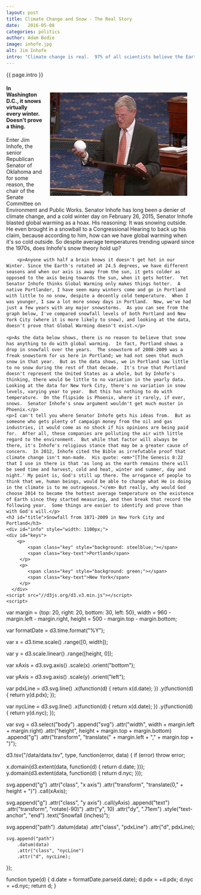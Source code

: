 ```yaml
---
layout: post
title: Climate Change and Snow - The Real Story
date:   2016-05-08
categories: politics
author: Adam Bodie
image: inhofe.jpg
alt: Jim Inhofe
intro: "Climate change is real.  97% of all scientists believe the Earth is getting abnormally hotter than usual because of greenhouse gases polluting the Earth.  But there are some people who believe it's a hoax.  Most likely it's to protect their greenhouse gas producing fuels and chemicals.  Others are religious nuts who hate science as it counters religion.  They'll find any excuse to discredit global warming and climate change as to protect their profit, and gain the support of those who disapprove man-made climate change, mostly members of the Republican Party."
---
```

<style>
#inhofe {
	float: right;
	padding: 20px;
}

.axis path,
.axis line {
  fill: none;
  stroke: #000;
  shape-rendering: crispEdges;
}


.pdxLine {
  fill: none;
  stroke: steelblue;
  stroke-width: 2px;
}

.pdxLine:hover {
	stroke-width: 4px;
}

.nycLine {
	fill: none;
	stroke: green;
	stroke-width: 2px;
}

.nycLine:hover {
	stroke-width: 4px;
}
svg {
	display: block;
	margin-left: auto;
	margin-right: auto;
	background-color: white;
	font: 10px sans-serif;
}

.key {
    padding: 10px;
    border-radius: 50%;
    display: inline-block;
}


</style>
<div class="article">
<p> {{ page.intro }}</p>
<div class="blog-pic">
		<img src="/img/inhofe.jpg" data-toggle="tooltip" title="Jim Inhofe" class="image block img-responsive" id="inhofe">
		<h4>In Washington D.C., it snows virtually every winter.  Doesn't prove a thing.</h4>
</div>
		<p>Enter Jim Inhofe, the senior Republican Senator of Oklahoma and for some reason, the chair of the Senate Committee on Environment and Public Works.  Senator Inhofe has long been a denier of climate change, and a cold winter day on February 26, 2015, Senator Inhofe blasted global warming as a hoax.  His reasoning: It was snowing outside.  He even brought in a snowball to a Congressional Hearing to back up his claim, because according to him, how can we have global warming when it's so cold outside.  So despite average temperatures trending upward since the 1970s, does Inhofe's snow theory hold up?</p>
		
		<p>Anyone with half a brain knows it doesn't get hot in our Winter. Since the Earth's rotated at 24.5 degrees, we have different seasons and when our axis is away from the sun, it gets colder as opposed to the axis being towards the sun, when it gets hotter.  Yet Senator Inhofe thinks Global Warming only makes things hotter.  A native Portlander, I have seen many winters come and go in Portland with little to no snow, despite a decently cold temperature.  When I was younger, I saw a lot more snowy days in Portland.  Now, we've had just a few years with any major snowstorms.  As you can see from the graph below, I've compared snowfall levels of both Portland and New York City (where it is more likely to snow), and looking at the data, doesn't prove that Global Warming doesn't exist.</p>

	<p>As the data below shows, there is no reason to believe that snow has anything to do with global warming.  In fact, Portland shows a drop in snowfall over the years.  The snowstorm of 2008-2009 was a freak snowstorm for us here in Portland; we had not seen that much snow in that year.  But as the data shows, we in Portland saw little to no snow during the rest of that decade.  It's true that Portland doesn't represent the United States as a whole, but by Inhofe's thinking, there would be little to no variation in the yearly data.  Looking at the data for New York City, there's no variation in snow levels, varying year to year.  But this has nothing to do with temperature.  On the flipside is Phoenix, where it rarely, if ever, snows.  Senator Inhofe's snow argument wouldn't get much muster in Phoenix.</p>
	<p>I can't tell you where Senator Inhofe gets his ideas from.  But as someone who gets plenty of campaign money from the oil and gas industries, it would come as no shock if his opinions are being paid for.  After all, these companies are polluting the air with little regard to the environment.  But while that factor will always be there, it's Inhofe's religious stance that may be a greater cause of concern.  In 2012, Inhofe cited the Bible as irrefutable proof that climate change isn't man-made.  His quote: <em>"[T]he Genesis 8:22 that I use in there is that 'as long as the earth remains there will be seed time and harvest, cold and heat, winter and summer, day and night.' My point is, God's still up there. The arrogance of people to think that we, human beings, would be able to change what He is doing in the climate is to me outrageous."</em> But really, why would God choose 2014 to become the hottest average temperature on the existence of Earth since they started measuring, and then break that record the following year.  Some things are easier to identify and prove than with God's will.</p>
	<h3 id="title">Snowfall from 1871-2009 in New York City and Portland</h3>
	<div id="info" style="width: 1100px;">
   	<div id="keys">
      	<p>
            <span class="key" style="background: steelblue;"></span>
            <span class="key-text">Portland</span>
         </p>
         <p>
         	<span class="key" style="background: green;"></span>
         	<span class="key-text">New York</span>
         </p>
      </div>	
	<script src="//d3js.org/d3.v3.min.js"></script>
	<script>

var margin = {top: 20, right: 20, bottom: 30, left: 50},
    width = 960 - margin.left - margin.right,
    height = 500 - margin.top - margin.bottom;

var formatDate = d3.time.format("%Y");

var x = d3.time.scale()
    .range([0, width]);

var y = d3.scale.linear()
    .range([height, 0]);

var xAxis = d3.svg.axis()
    .scale(x)
    .orient("bottom");

var yAxis = d3.svg.axis()
    .scale(y)
    .orient("left");

var pdxLine = d3.svg.line()
    .x(function(d) { return x(d.date); })
    .y(function(d) { return y(d.pdx); });
    
var nycLine = d3.svg.line()
    .x(function(d) { return x(d.date); })
    .y(function(d) { return y(d.nyc); });    
				
var svg = d3.select("body")
	 .append("svg")
    .attr("width", width + margin.left + margin.right)
    .attr("height", height + margin.top + margin.bottom)
  	 .append("g")
    .attr("transform", "translate(" + margin.left + "," + margin.top + ")");


d3.tsv("/data/data.tsv", type, function(error, data) {
  if (error) throw error;
  
  x.domain(d3.extent(data, function(d) { return d.date; }));
  y.domain(d3.extent(data, function(d) { return d.nyc; }));

  svg.append("g")
      .attr("class", "x axis")
      .attr("transform", "translate(0," + height + ")")
      .call(xAxis);

  svg.append("g")
      .attr("class", "y axis")
      .call(yAxis)
    .append("text")
      .attr("transform", "rotate(-90)")
      .attr("y", 10)
      .attr("dy", ".71em")
      .style("text-anchor", "end")
      .text("Snowfall (inches)");
  		
  svg.append("path")
      .datum(data)
      .attr("class", "pdxLine")
      .attr("d", pdxLine);
 
 	svg.append("path")
 		.datum(data)
 		.attr("class", "nycLine")
 		.attr("d", nycLine);
 
});

function type(d) {
  d.date = formatDate.parse(d.date);
  d.pdx = +d.pdx;
  d.nyc = +d.nyc;
  return d;
}

</script>
	
</div>